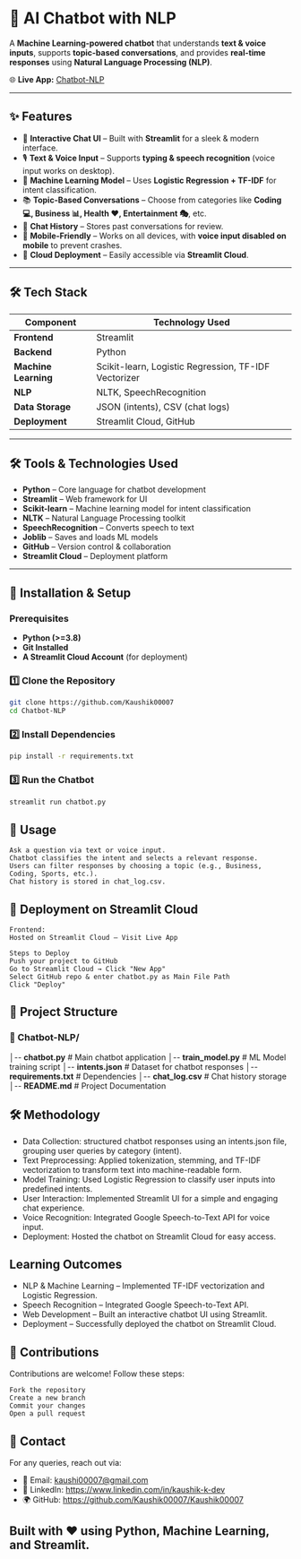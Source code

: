 # 🤖 AI Chatbot with NLP 

 A **Machine Learning-powered chatbot** that understands **text & voice inputs**, supports **topic-based conversations**, and provides **real-time responses** using **Natural Language Processing (NLP)**.

🌐 **Live App:** [Chatbot-NLP](https://chatbot-nlp-kaushik.streamlit.app)

---

## ✨ Features
- 💬 **Interactive Chat UI** – Built with **Streamlit** for a sleek & modern interface.
- 🎙 **Text & Voice Input** – Supports **typing & speech recognition** (voice input works on desktop).
- 🧠 **Machine Learning Model** – Uses **Logistic Regression + TF-IDF** for intent classification.
- 📚 **Topic-Based Conversations** – Choose from categories like **Coding 💻, Business 📊, Health ❤️, Entertainment 🎭**, etc.
- 📝 **Chat History** – Stores past conversations for review.
- 📱 **Mobile-Friendly** – Works on all devices, with **voice input disabled on mobile** to prevent crashes.
- 🚀 **Cloud Deployment** – Easily accessible via **Streamlit Cloud**.

---

## 🛠️ Tech Stack
| Component       | Technology Used  |
|----------------|-----------------|
| **Frontend**   | Streamlit       |
| **Backend**    | Python   |
| **Machine Learning** | Scikit-learn, Logistic Regression, TF-IDF Vectorizer |
| **NLP**        | NLTK, SpeechRecognition |
| **Data Storage** | JSON (intents), CSV (chat logs) |
| **Deployment** | Streamlit Cloud, GitHub |

---

## 🛠️ Tools & Technologies Used
- **Python** – Core language for chatbot development  
- **Streamlit** – Web framework for UI  
- **Scikit-learn** – Machine learning model for intent classification  
- **NLTK** – Natural Language Processing toolkit  
- **SpeechRecognition** – Converts speech to text  
- **Joblib** – Saves and loads ML models  
- **GitHub** – Version control & collaboration  
- **Streamlit Cloud** – Deployment platform  

---

## 🔧 Installation & Setup
### Prerequisites
- **Python (>=3.8)**
- **Git Installed**
- **A Streamlit Cloud Account** (for deployment)

### 1️⃣ Clone the Repository
```sh
git clone https://github.com/Kaushik00007
cd Chatbot-NLP
```

### 2️⃣ Install Dependencies
```sh
pip install -r requirements.txt
```

### 3️⃣ Run the Chatbot
```sh
streamlit run chatbot.py
```

## 📌 Usage
```
Ask a question via text or voice input.
Chatbot classifies the intent and selects a relevant response.
Users can filter responses by choosing a topic (e.g., Business, Coding, Sports, etc.).
Chat history is stored in chat_log.csv.
```
## 🚀 Deployment on Streamlit Cloud
```
Frontend:
Hosted on Streamlit Cloud – Visit Live App

Steps to Deploy
Push your project to GitHub
Go to Streamlit Cloud → Click "New App"
Select GitHub repo & enter chatbot.py as Main File Path
Click "Deploy"
```
## 📂 Project Structure
### 📁 Chatbot-NLP/
│-- **chatbot.py**                # Main chatbot application
│-- **train_model.py**            # ML Model training script
│-- **intents.json**              # Dataset for chatbot responses
│-- **requirements.txt**          # Dependencies
│-- **chat_log.csv**              # Chat history storage
│-- **README.md**                 # Project Documentation

## 🛠️ Methodology

- Data Collection: structured chatbot responses using an intents.json file, grouping user queries by category (intent).
- Text Preprocessing: Applied tokenization, stemming, and TF-IDF vectorization to transform text into machine-readable form.
- Model Training: Used Logistic Regression to classify user inputs into predefined intents.
- User Interaction: Implemented Streamlit UI for a simple and engaging chat experience.
- Voice Recognition: Integrated Google Speech-to-Text API for voice input.
- Deployment: Hosted the chatbot on Streamlit Cloud for easy access.

## Learning Outcomes
 - NLP & Machine Learning – Implemented TF-IDF vectorization and Logistic Regression.
 - Speech Recognition – Integrated Google Speech-to-Text API.
 - Web Development – Built an interactive chatbot UI using Streamlit.
 - Deployment – Successfully deployed the chatbot on Streamlit Cloud.

## 🙌 Contributions
Contributions are welcome! Follow these steps:
```
Fork the repository
Create a new branch 
Commit your changes
Open a pull request
```
## 📧 Contact
For any queries, reach out via:

- 📧 Email: kaushi00007@gmail.com  
- 🔗 LinkedIn: https://www.linkedin.com/in/kaushik-k-dev
- 🌍 GitHub: https://github.com/Kaushik00007/Kaushik00007

## Built with ❤️ using Python, Machine Learning, and Streamlit. 

